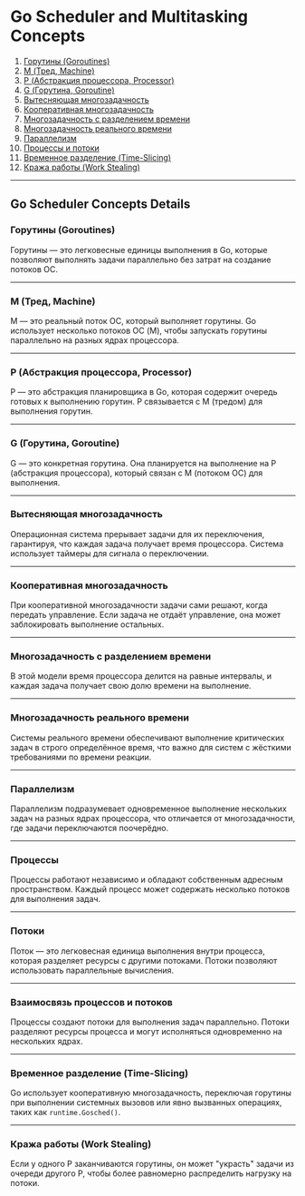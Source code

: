# Go Scheduler and Multitasking Concepts

1. [Горутины (Goroutines)](#горутины)
2. [M (Тред, Machine)](#m-тред)
3. [P (Абстракция процессора, Processor)](#p-процессор)
4. [G (Горутина, Goroutine)](#g-горутина)
5. [Вытесняющая многозадачность](#preemptive-multitasking)
6. [Кооперативная многозадачность](#cooperative-multitasking)
7. [Многозадачность с разделением времени](#time-sharing-multitasking)
8. [Многозадачность реального времени](#real-time-multitasking)
9. [Параллелизм](#parallelism)
10. [Процессы и потоки](#процессы-и-потоки)
11. [Временное разделение (Time-Slicing)](#временное-разделение)
12. [Кража работы (Work Stealing)](#кража-работы)

---

## Go Scheduler Concepts Details

### Горутины (Goroutines) <a id="горутины"></a>

Горутины — это легковесные единицы выполнения в Go, которые позволяют выполнять задачи параллельно без затрат на создание потоков ОС.

---

### M (Тред, Machine) <a id="m-тред"></a>

M — это реальный поток ОС, который выполняет горутины. Go использует несколько потоков ОС (M), чтобы запускать горутины параллельно на разных ядрах процессора.

---

### P (Абстракция процессора, Processor) <a id="p-процессор"></a>

P — это абстракция планировщика в Go, которая содержит очередь готовых к выполнению горутин. P связывается с M (тредом) для выполнения горутин.

---

### G (Горутина, Goroutine) <a id="g-горутина"></a>

G — это конкретная горутина. Она планируется на выполнение на P (абстракция процессора), который связан с M (потоком ОС) для выполнения.

---

### Вытесняющая многозадачность <a id="preemptive-multitasking"></a>

Операционная система прерывает задачи для их переключения, гарантируя, что каждая задача получает время процессора. Система использует таймеры для сигнала о переключении.

---

### Кооперативная многозадачность <a id="cooperative-multitasking"></a>

При кооперативной многозадачности задачи сами решают, когда передать управление. Если задача не отдаёт управление, она может заблокировать выполнение остальных.

---

### Многозадачность с разделением времени <a id="time-sharing-multitasking"></a>

В этой модели время процессора делится на равные интервалы, и каждая задача получает свою долю времени на выполнение.

---

### Многозадачность реального времени <a id="real-time-multitasking"></a>

Системы реального времени обеспечивают выполнение критических задач в строго определённое время, что важно для систем с жёсткими требованиями по времени реакции.

---

### Параллелизм <a id="parallelism"></a>

Параллелизм подразумевает одновременное выполнение нескольких задач на разных ядрах процессора, что отличается от многозадачности, где задачи переключаются поочерёдно.

---

### Процессы <a id="процессы"></a>

Процессы работают независимо и обладают собственным адресным пространством. Каждый процесс может содержать несколько потоков для выполнения задач.

---

### Потоки <a id="потоки"></a>

Поток — это легковесная единица выполнения внутри процесса, которая разделяет ресурсы с другими потоками. Потоки позволяют использовать параллельные вычисления.

---

### Взаимосвязь процессов и потоков <a id="взаимосвязь-процессов-и-потоков"></a>

Процессы создают потоки для выполнения задач параллельно. Потоки разделяют ресурсы процесса и могут исполняться одновременно на нескольких ядрах.

---

### Временное разделение (Time-Slicing) <a id="временное-разделение"></a>

Go использует кооперативную многозадачность, переключая горутины при выполнении системных вызовов или явно вызванных операциях, таких как `runtime.Gosched()`.

---

### Кража работы (Work Stealing) <a id="кража-работы"></a>

Если у одного P заканчиваются горутины, он может "украсть" задачи из очереди другого P, чтобы более равномерно распределить нагрузку на потоки.